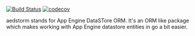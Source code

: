 [![Build Status](https://semaphoreci.com/api/v1/brad/go-aedstorm/branches/master/badge.svg)](https://semaphoreci.com/brad/go-aedstorm)
[![codecov](https://codecov.io/gh/bradberger/go-aedstorm/branch/master/graph/badge.svg)](https://codecov.io/gh/bradberger/go-aedstorm)

aedstorm stands for App Engine DataSTore ORM. It's an ORM like package which makes
working with App Engine datastore entities in go a bit easier.
